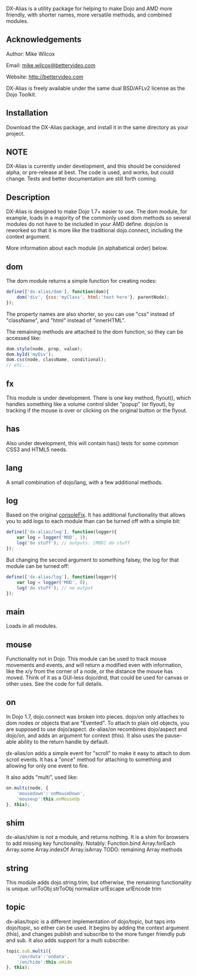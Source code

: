 DX-Alias is a utility package for helping to make Dojo and AMD more friendly, with shorter names, more versatile methods, and combined modules.

Acknowledgements
----------------

Author: Mike Wilcox

Email: mike.wilcox@bettervideo.com

Website: http://bettervideo.com

DX-Alias is freely available under the same dual BSD/AFLv2 license as the Dojo Toolkit.

Installation
------------
Download the DX-Alias package, and install it in the same directory as your project.

NOTE
----
DX-Alias is currently under development, and this should be considered alpha, or pre-release at best. The code is used, and works, but could change. Tests and better documentation are still forth coming.

Description
-----------
DX-Alias is designed to make Dojo 1.7+ easier to use. The dom module, for example,
loads in a majority of the commonly used dom methods so several modules do not have
to be included in your AMD define. dojo/on is reworked so that it is more like the
traditional dojo.connect, including the context argument.

More information about each module (in alphabetical order) below.

dom
---

The dom module returns a simple function for creating nodes:

```javascript
define(['dx-alias/dom'], function(dom){
	dom('div', {css:'myClass', html:'text here'}, parentNode);
});
```
The property names are also shorter, so you can use "css" instead of "className", and "html" instead of "innerHTML".

The remaining methods are attached to the dom function, so they can be accessed like: 
```javascript
dom.style(node, prop, value);
dom.byId('myDiv');
dom.css(node, className, conditional);
// etc...
```

fx
--
This module is under development. There is one key method, flyout(), which handles something like a volume control slider "popup" (or flyout), by tracking if the mouse is over or clicking on the original button or the flyout.

has
---
Also under development, this will contain has() tests for some common CSS3 and HTML5 needs.

lang
----
A small combination of dojo/lang, with a few additional methods. 

log
---
Based on the original [consoleFix](http://clubajax.org/javascript-console-fix-v2-now-with-ios/). It has additional functionality that allows you to add logs to each module than can be turned off with a simple bit:

```javascript
define(['dx-alias/log'], function(logger){
	var log = logger('MOD', 1);
	log('do stuff'); // outputs: [MOD] do stuff
});
```
But changing the second argument to something falsey, the log for that module can be turned off: 
```javascript
define(['dx-alias/log'], function(logger){
	var log = logger('MOD', 0);
	log('do stuff'); // no output
});
```

main
----
Loads in all modules.

mouse
-----
Functionality not in Dojo. This module can be used to track mouse movements and events, and will return a modified even with information, like the x/y from the corner of a node, or the distance the mouse has moved. Think of it as a GUI-less dojo/dnd, that could be used for canvas or other uses. See the code for full details.

on
--
In Dojo 1.7, dojo.connect was broken into pieces. dojo/on only attaches to dom nodes or objects that are "Evented". To attach to plain old objects, you are supposed to use dojo/aspect. dx-alias/on recombines dojo/aspect and dojo/on, and adds an argument for context (this). It also uses the pause-able ability to the return handle by default.

dx-alias/on adds a simple event for "scroll" to make it easy to attach to dom scroll events. It has a "once" method for attaching to something and allowing for only one event to fire.

It also adds "multi", used like:
```javascript
on.multi(node, {
	'mousedown':'onMouseDown',
	'mouseup':this.onMouseUp
}, this);
```

shim
----
dx-alias/shim is not a module, and returns nothing. It is a shim for browsers to add missing key functionality. Notably:
Function.bind
Array.forEach
Array.some
Array.indexOf
Array.isArray
TODO: remaining Array methods

string
------
This module adds dojo.string.trim, but otherwise, the remaining functionality is unique.
urlToObj
strToObj
normalize
urlEscape
urlEncode
trim

topic
-----
dx-alias/topic is a different implementation of dojo/topic, but taps into dojo/topic, so either can be used. It begins by adding the context argument (this), and changes publish and subscribe to the more funger friendly pub and sub. It also adds support for a multi subscribe:
```javascript
topic.sub.multi({
	'/on/data':'onData',
	'/on/hide':this.oHide
}, this);
```